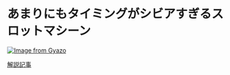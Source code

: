 # あまりにもタイミングがシビアすぎるスロットマシーン

[![Image from Gyazo](https://t.gyazo.com/teams/nota/de43e76352513b8b834bee7db03ea62a.gif)](https://nota.gyazo.com/de43e76352513b8b834bee7db03ea62a)

[解説記事](https://qiita.com/mega_yadoran/items/90ec64b2d6abcc0dede8)
